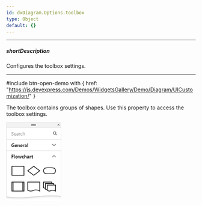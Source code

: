 ```yaml
---
id: dxDiagram.Options.toolbox
type: Object
default: {}
---
```

---
##### shortDescription
Configures the toolbox settings.

---
#include btn-open-demo with {
    href: "https://js.devexpress.com/Demos/WidgetsGallery/Demo/Diagram/UICustomization/"
}

The toolbox contains groups of shapes. Use this property to access the toolbox settings.

![Diagram toolbox](/images/diagram/toolbox.png)
